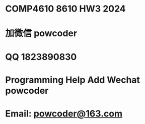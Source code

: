 # COMP4610 8610 HW3 2024
# 加微信 powcoder

# QQ 1823890830

# Programming Help Add Wechat powcoder

# Email: powcoder@163.com

